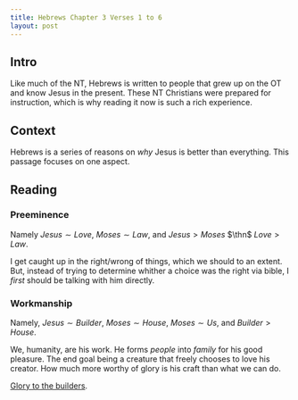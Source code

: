 ```yaml
---
title: Hebrews Chapter 3 Verses 1 to 6
layout: post
---
```


## Intro 

Like much of the NT, Hebrews is written to people that grew up on the OT and know Jesus in the present. These NT Christians were prepared for instruction, which is why reading it now is such a rich experience. 

## Context 

Hebrews is a series of reasons on *why* Jesus is better than everything. This passage focuses on one aspect. 

## Reading 

### Preeminence 

Namely $Jesus \sim Love$, $Moses \sim Law$, and $Jesus > Moses$ $\thn$ $Love > Law$. 

I get caught up in the right/wrong of things, which we should to an extent. But, instead of trying to determine whither a choice was the right via bible, I *first* should be talking with him directly. 

### Workmanship 

Namely, $Jesus \sim Builder$, $Moses \sim House$, $Moses \sim Us$, and $Builder > House$. 

We, humanity, are his work. He forms *people* into *family* for his good pleasure. The end goal being a creature that freely chooses to love his creator. How much more worthy of glory is his craft than what we can do. 

[Glory to the builders](http://www.encyclopaedia-wot.org/history/compleat.html#phKiserai).

